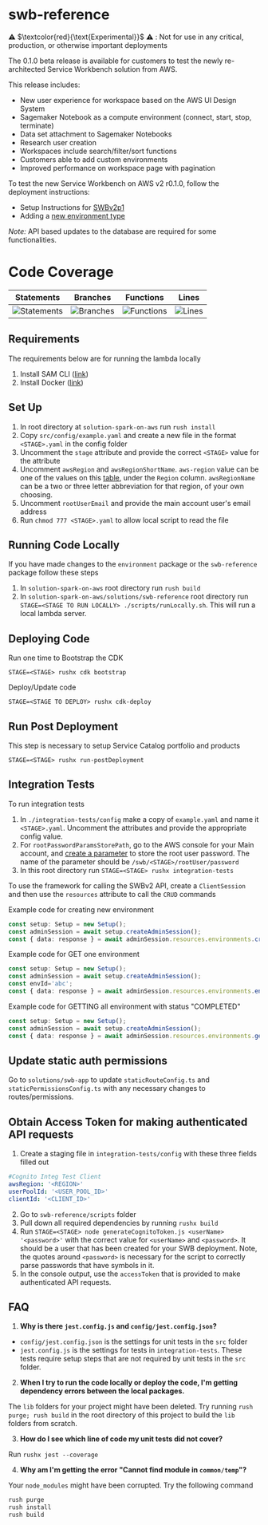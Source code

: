 # swb-reference

⚠️ $\textcolor{red}{\text{Experimental}}$ ⚠️ : Not for use in any critical, production, or otherwise important deployments

The 0.1.0 beta release is available for customers to test the newly re-architected Service Workbench solution from AWS.

This release includes:

* New user experience for workspace based on the AWS UI Design System
* Sagemaker Notebook as a compute environment (connect, start, stop, terminate)
* Data set attachment to Sagemaker Notebooks
* Research user creation
* Workspaces include search/filter/sort functions
* Customers able to add custom environments
* Improved performance on workspace page with pagination

To test the new Service Workbench on AWS v2 r0.1.0, follow the deployment instructions:

* Setup Instructions for [SWBv2p1](./SETUP_v2p1.md)
* Adding a [new environment type](./AddingNewEnvironmentType.md)

*Note:* API based updates to the database are required for some functionalities.

# Code Coverage

| Statements                  | Branches                | Functions                 | Lines             |
| --------------------------- | ----------------------- | ------------------------- | ----------------- |
| ![Statements](https://img.shields.io/badge/statements-100%25-brightgreen.svg?style=flat) | ![Branches](https://img.shields.io/badge/branches-100%25-brightgreen.svg?style=flat) | ![Functions](https://img.shields.io/badge/functions-100%25-brightgreen.svg?style=flat) | ![Lines](https://img.shields.io/badge/lines-100%25-brightgreen.svg?style=flat) |

## Requirements

The requirements below are for running the lambda locally

1. Install SAM CLI ([link](https://docs.aws.amazon.com/serverless-application-model/latest/developerguide/serverless-sam-cli-install.html))
2. Install Docker ([link](https://docs.docker.com/get-docker/))

## Set Up

1. In root directory at `solution-spark-on-aws` run `rush install`
2. Copy `src/config/example.yaml` and create a new file in the format `<STAGE>.yaml` in the config folder
3. Uncomment the `stage` attribute and provide the correct `<STAGE>` value for the attribute
4. Uncomment `awsRegion` and `awsRegionShortName`. `aws-region` value can be one of the values on this [table](https://docs.aws.amazon.com/AmazonRDS/latest/UserGuide/Concepts.RegionsAndAvailabilityZones.html#Concepts.RegionsAndAvailabilityZones.Regions), under the `Region` column. `awsRegionName` can be a two or three letter abbreviation for that region, of your own choosing.
5. Uncomment `rootUserEmail` and provide the main account user's email address
6. Run `chmod 777 <STAGE>.yaml` to allow local script to read the file

## Running Code Locally

If you have made changes to the `environment` package or the `swb-reference` package follow these steps

1. In `solution-spark-on-aws` root directory run `rush build`
2. In `solution-spark-on-aws/solutions/swb-reference` root directory run `STAGE=<STAGE TO RUN LOCALLY> ./scripts/runLocally.sh`. This will run a local lambda server.

## Deploying Code

Run one time to Bootstrap the CDK

`STAGE=<STAGE> rushx cdk bootstrap`

Deploy/Update code

`STAGE=<STAGE TO DEPLOY> rushx cdk-deploy`

## Run Post Deployment

This step is necessary to setup Service Catalog portfolio and products

`STAGE=<STAGE> rushx run-postDeployment`

## Integration Tests

To run integration tests

1. In `./integration-tests/config` make a copy of `example.yaml` and name it `<STAGE>.yaml`. Uncomment the attributes and provide the appropriate config value.
2. For `rootPasswordParamsStorePath`, go to the AWS console for your Main account, and [create a parameter](https://docs.aws.amazon.com/systems-manager/latest/userguide/parameter-create-console.html) to store the root user password. The name of the parameter should be  `/swb/<STAGE>/rootUser/password`
3. In this root directory run `STAGE=<STAGE> rushx integration-tests`

To use the framework for calling the SWBv2 API, create a `ClientSession` and then use the `resources` attribute to call the `CRUD` commands

Example code for creating new environment

```ts
const setup: Setup = new Setup();
const adminSession = await setup.createAdminSession();
const { data: response } = await adminSession.resources.environments.create();
```

Example code for GET one environment

```ts
const setup: Setup = new Setup();
const adminSession = await setup.createAdminSession();
const envId='abc';
const { data: response } = await adminSession.resources.environments.environment(envId).get();
```

Example code for GETTING all environment with status "COMPLETED"

```ts
const setup: Setup = new Setup();
const adminSession = await setup.createAdminSession();
const { data: response } = await adminSession.resources.environments.get({status: 'COMPLETED'});
```

## Update static auth permissions

Go to `solutions/swb-app` to update `staticRouteConfig.ts` and `staticPermissionsConfig.ts` with any necessary changes to routes/permissions.

## Obtain Access Token for making authenticated API requests
1. Create a staging file in `integration-tests/config` with these three fields filled out
```yaml
#Cognito Integ Test Client
awsRegion: '<REGION>'
userPoolId: '<USER_POOL_ID>'
clientId: '<CLIENT_ID>'
```
2. Go to `swb-reference/scripts` folder
3. Pull down all required dependencies by running `rushx build`
4. Run `STAGE=<STAGE> node generateCognitoToken.js <userName> '<password>'` with the correct value for `<userName>` and `<password>`. It should be a user that has been created for your SWB deployment. Note, the quotes around `<password>` is necessary for the script to correctly parse passwords that have symbols in it. 
5. In the console output, use the `accessToken` that is provided to make authenticated API requests.

## FAQ

1. **Why is there `jest.config.js` and `config/jest.config.json`?**

* `config/jest.config.json` is the settings for unit tests in the `src` folder
* `jest.config.js` is the settings for tests in `integration-tests`. These tests require setup steps that are not required by unit tests in the `src` folder.

2. **When I try to run the code locally or deploy the code, I'm getting dependency errors between the local packages.**

The `lib` folders for your project might have been deleted. Try running `rush purge; rush build` in the root
directory of this project to build the `lib` folders from scratch.

3. **How do I see which line of code my unit tests did not cover?**

Run `rushx jest --coverage`

4. **Why am I'm getting the error "Cannot find module in `common/temp`"?**

Your `node_modules`  might have been corrupted. Try the following command

```bash
rush purge
rush install
rush build
```
